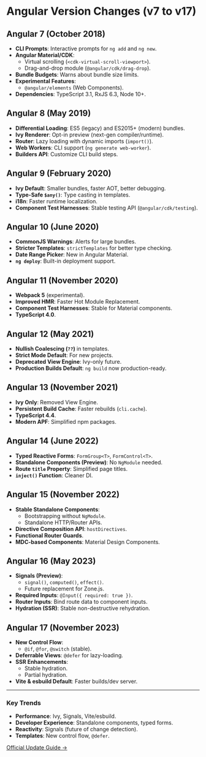 # Angular Version Changes (v7 to v17)

## Angular 7 (October 2018)
- **CLI Prompts**: Interactive prompts for `ng add` and `ng new`.
- **Angular Material/CDK**:
  - Virtual scrolling (`<cdk-virtual-scroll-viewport>`).
  - Drag-and-drop module (`@angular/cdk/drag-drop`).
- **Bundle Budgets**: Warns about bundle size limits.
- **Experimental Features**:
  - `@angular/elements` (Web Components).
- **Dependencies**: TypeScript 3.1, RxJS 6.3, Node 10+.

## Angular 8 (May 2019)
- **Differential Loading**: ES5 (legacy) and ES2015+ (modern) bundles.
- **Ivy Renderer**: Opt-in preview (next-gen compiler/runtime).
- **Router**: Lazy loading with dynamic imports (`import()`).
- **Web Workers**: CLI support (`ng generate web-worker`).
- **Builders API**: Customize CLI build steps.

## Angular 9 (February 2020)
- **Ivy Default**: Smaller bundles, faster AOT, better debugging.
- **Type-Safe `$any()`**: Type casting in templates.
- **i18n**: Faster runtime localization.
- **Component Test Harnesses**: Stable testing API (`@angular/cdk/testing`).

## Angular 10 (June 2020)
- **CommonJS Warnings**: Alerts for large bundles.
- **Stricter Templates**: `strictTemplates` for better type checking.
- **Date Range Picker**: New in Angular Material.
- **`ng deploy`**: Built-in deployment support.

## Angular 11 (November 2020)
- **Webpack 5** (experimental).
- **Improved HMR**: Faster Hot Module Replacement.
- **Component Test Harnesses**: Stable for Material components.
- **TypeScript 4.0**.

## Angular 12 (May 2021)
- **Nullish Coalescing (`??`)** in templates.
- **Strict Mode Default**: For new projects.
- **Deprecated View Engine**: Ivy-only future.
- **Production Builds Default**: `ng build` now production-ready.

## Angular 13 (November 2021)
- **Ivy Only**: Removed View Engine.
- **Persistent Build Cache**: Faster rebuilds (`cli.cache`).
- **TypeScript 4.4**.
- **Modern APF**: Simplified npm packages.

## Angular 14 (June 2022)
- **Typed Reactive Forms**: `FormGroup<T>`, `FormControl<T>`.
- **Standalone Components (Preview)**: No `NgModule` needed.
- **Route `title` Property**: Simplified page titles.
- **`inject()` Function**: Cleaner DI.

## Angular 15 (November 2022)
- **Stable Standalone Components**:
  - Bootstrapping without `NgModule`.
  - Standalone HTTP/Router APIs.
- **Directive Composition API**: `hostDirectives`.
- **Functional Router Guards**.
- **MDC-based Components**: Material Design Components.

## Angular 16 (May 2023)
- **Signals (Preview)**:
  - `signal()`, `computed()`, `effect()`.
  - Future replacement for Zone.js.
- **Required Inputs**: `@Input({ required: true })`.
- **Router Inputs**: Bind route data to component inputs.
- **Hydration (SSR)**: Stable non-destructive rehydration.

## Angular 17 (November 2023)
- **New Control Flow**:
  - `@if`, `@for`, `@switch` (stable).
- **Deferrable Views**: `@defer` for lazy-loading.
- **SSR Enhancements**:
  - Stable hydration.
  - Partial hydration.
- **Vite & esbuild Default**: Faster builds/dev server.

---

### Key Trends
- **Performance**: Ivy, Signals, Vite/esbuild.
- **Developer Experience**: Standalone components, typed forms.
- **Reactivity**: Signals (future of change detection).
- **Templates**: New control flow, `@defer`.

[Official Update Guide →](https://update.angular.io)
